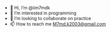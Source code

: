 - 👋 Hi, I’m @iim7mdk
- 👀 I’m interested in programming 
- 💞️ I’m looking to collaborate on practice 
- 📫 How to reach me M7md.k2003@gmail.com

<!---
iim7mdk/iim7mdk is a ✨ special ✨ repository because its `README.md` (this file) appears on your GitHub profile.
You can click the Preview link to take a look at your changes.
--->
